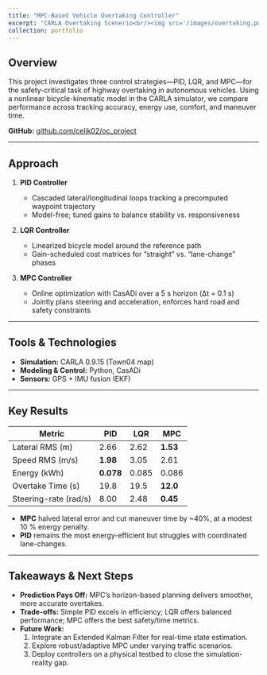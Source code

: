 ```yaml
---
title: "MPC-Based Vehicle Overtaking Controller"
excerpt: "CARLA Overtaking Scenerio<br/><img src='/images/overtaking.png'>"
collection: portfolio
---
```


## Overview
This project investigates three control strategies—PID, LQR, and MPC—for the safety-critical task of highway overtaking in autonomous vehicles. Using a nonlinear bicycle-kinematic model in the CARLA simulator, we compare performance across tracking accuracy, energy use, comfort, and maneuver time.

**GitHub:** [github.com/celik02/oc_project](https://github.com/celik02/oc_project)

---

## Approach

1. **PID Controller**
   - Cascaded lateral/longitudinal loops tracking a precomputed waypoint trajectory
   - Model-free; tuned gains to balance stability vs. responsiveness

2. **LQR Controller**
   - Linearized bicycle model around the reference path
   - Gain-scheduled cost matrices for “straight” vs. “lane-change” phases

3. **MPC Controller**
   - Online optimization with CasADi over a 5 s horizon (Δt = 0.1 s)
   - Jointly plans steering and acceleration, enforces hard road and safety constraints

---

## Tools & Technologies
- **Simulation:** CARLA 0.9.15 (Town04 map)
- **Modeling & Control:** Python, CasADi
- **Sensors:**  GPS + IMU fusion (EKF)

---

## Key Results

| Metric                | PID      | LQR      | **MPC**     |
|-----------------------|----------|----------|-------------|
| Lateral RMS (m)       | 2.66     | 2.62     | **1.53**    |
| Speed RMS (m/s)       | **1.98** | 3.05     | 2.61        |
| Energy (kWh)          | **0.078**| 0.085    | 0.086       |
| Overtake Time (s)     | 19.8     | 19.5     | **12.0**    |
| Steering-rate (rad/s) | 8.00     | 2.48     | **0.45**    |

- **MPC** halved lateral error and cut maneuver time by ~40%, at a modest 10 % energy penalty.
- **PID** remains the most energy-efficient but struggles with coordinated lane-changes.

---

## Takeaways & Next Steps
- **Prediction Pays Off:** MPC’s horizon-based planning delivers smoother, more accurate overtakes.
- **Trade-offs:** Simple PID excels in efficiency; LQR offers balanced performance; MPC offers the best safety/time metrics.
- **Future Work:**
  1. Integrate an Extended Kalman Filter for real-time state estimation.
  2. Explore robust/adaptive MPC under varying traffic scenarios.
  3. Deploy controllers on a physical testbed to close the simulation-reality gap.